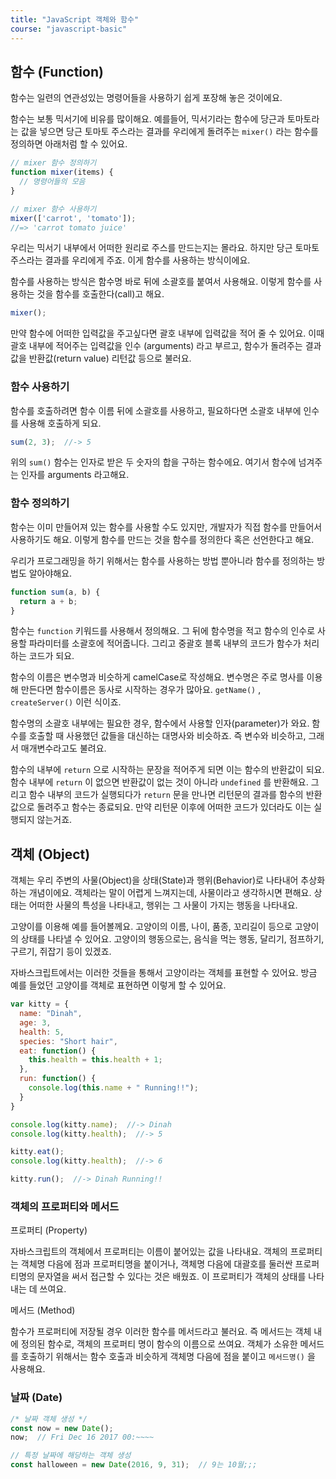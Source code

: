 ```yaml
---
title: "JavaScript 객체와 함수"
course: "javascript-basic"
---
```






## 함수 (Function)

함수는 일련의 연관성있는 명령어들을 사용하기 쉽게 포장해 놓은 것이에요. 

함수는 보통 믹서기에 비유를 많이해요. 예를들어, 믹서기라는 함수에 당근과 토마토라는 값을 넣으면 당근 토마토 주스라는 결과를 우리에게 돌려주는 `mixer()` 라는 함수를 정의하면 아래처럼 할 수 있어요.

```js
// mixer 함수 정의하기
function mixer(items) {
  // 명령어들의 모음
}

// mixer 함수 사용하기
mixer(['carrot', 'tomato']);
//=> 'carrot tomato juice'
```

우리는 믹서기 내부에서 어떠한 원리로 주스를 만드는지는 몰라요. 하지만 당근 토마토 주스라는 결과를 우리에게 주죠. 이게 함수를 사용하는 방식이에요.

함수를 사용하는 방식은 함수명 바로 뒤에 소괄호를 붙여서 사용해요. 이렇게 함수를 사용하는 것을 함수를 호출한다(call)고 해요.

```js
mixer();
```

만약 함수에 어떠한 입력값을 주고싶다면 괄호 내부에 입력값을 적어 줄 수 있어요. 이때 괄호 내부에 적어주는 입력값을 인수 (arguments) 라고 부르고, 함수가 돌려주는 결과값을 반환값(return value) 리턴값 등으로 불러요.



### 함수 사용하기

함수를 호출하려면 함수 이름 뒤에 소괄호를 사용하고, 필요하다면 소괄호 내부에 인수를 사용해 호출하게 되요.

```js
sum(2, 3);  //-> 5
```

위의 `sum()` 함수는 인자로 받은 두 숫자의 합을 구하는 함수에요. 여기서 함수에 넘겨주는 인자를 arguments 라고해요.



### 함수 정의하기

함수는 이미 만들어져 있는 함수를 사용할 수도 있지만, 개발자가 직접 함수를 만들어서 사용하기도 해요. 이렇게 함수를 만드는 것을 함수를 정의한다 혹은 선언한다고 해요.

우리가 프로그래밍을 하기 위해서는 함수를 사용하는 방법 뿐아니라 함수를 정의하는 방법도 알아야해요.

```js
function sum(a, b) {
  return a + b;
}
```

함수는 `function` 키워드를 사용해서 정의해요. 그 뒤에 함수명을 적고 함수의 인수로 사용할 파라미터를 소괄호에 적어줍니다. 그리고 중괄호 블록 내부의 코드가 함수가 처리하는 코드가 되요.

함수의 이름은 변수명과 비슷하게 camelCase로 작성해요. 변수명은 주로 명사를 이용해 만든다면 함수이름은 동사로 시작하는 경우가 많아요. `getName()` , `createServer()` 이런 식이죠.

함수명의 소괄호 내부에는 필요한 경우, 함수에서 사용할 인자(parameter)가 와요. 함수를 호출할 때 사용했던 값들을 대신하는 대명사와 비슷하죠. 즉 변수와 비슷하고, 그래서 매개변수라고도 불려요.

함수의 내부에 `return` 으로 시작하는 문장을 적어주게 되면 이는 함수의 반환값이 되요. 함수 내부에 `return` 이 없으면 반환값이 없는 것이 아니라 `undefined` 를 반환해요. 그리고 함수 내부의 코드가 실행되다가 `return` 문을 만나면 리턴문의 결과를 함수의 반환값으로 돌려주고 함수는 종료되요. 만약 리턴문 이후에 어떠한 코드가 있더라도 이는 실행되지 않는거죠.





## 객체 (Object)

객체는 우리 주변의 사물(Object)을 상태(State)과 행위(Behavior)로 나타내어 추상화하는 개념이에요. 객체라는 말이 어렵게 느껴지는데, 사물이라고 생각하시면 편해요. 상태는 어떠한 사물의 특성을 나타내고, 행위는 그 사물이 가지는 행동을 나타내요. 

고양이를 이용해 예를 들어볼께요. 고양이의 이름, 나이, 품종, 꼬리길이 등으로 고양이의 상태를 나타낼 수 있어요. 고양이의 행동으로는, 음식을 먹는 행동, 달리기, 점프하기, 구르기, 쥐잡기 등이 있겠죠.

자바스크립트에서는 이러한 것들을 통해서 고양이라는 객체를 표현할 수 있어요. 방금 예를 들었던 고양이를 객체로 표현하면 이렇게 할 수 있어요.

```js
var kitty = {
  name: "Dinah",
  age: 3,
  health: 5,
  species: "Short hair",
  eat: function() {
    this.health = this.health + 1;
  },
  run: function() {
    console.log(this.name + " Running!!");
  }
}

console.log(kitty.name);  //-> Dinah
console.log(kitty.health);  //-> 5

kitty.eat();
console.log(kitty.health);  //-> 6

kitty.run();  //-> Dinah Running!!
```



### 객체의 프로퍼티와 메서드

프로퍼티 (Property)

자바스크립트의 객체에서 프로퍼티는 이름이 붙어있는 값을 나타내요. 객체의 프로퍼티는 객체명 다음에 점과 프로퍼티명을 붙이거나, 객체명 다음에 대괄호를 둘러싼 프로퍼티명의 문자열을 써서 접근할 수 있다는 것은 배웠죠. 이 프로퍼티가 객체의 상태를 나타내는 데 쓰여요.

메서드 (Method)

함수가 프로퍼티에 저장될 경우 이러한 함수를 메서드라고 불러요. 즉 메서드는 객체 내에 정의된 함수로, 객체의 프로퍼티 명이 함수의 이름으로 쓰여요. 객체가 소유한 메서드를 호출하기 위해서는 함수 호출과 비슷하게 객체명 다음에 점을 붙이고 `메서드명()` 을 사용해요.





### 날짜 (Date)

```js
/* 날짜 객체 생성 */
const now = new Date();
now;  // Fri Dec 16 2017 00:~~~~

// 특정 날짜에 해당하는 객체 생성
const halloween = new Date(2016, 9, 31);  // 9는 10월;;;
```



